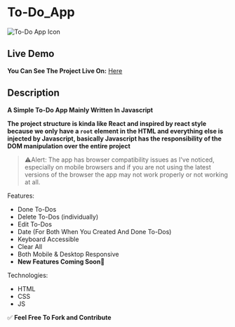 # To-Do_App

![To-Do App Icon](https://images.macrumors.com/t/4_JEO7M6R1byy4s1juWXpqZEXdM=/2250x/article-new/2021/04/microsoft-to-do-feature.jpg)

## Live Demo

**You Can See The Project Live On:**  [Here](https://amirhoseinhesami.github.io/To-Do_App/)

## Description

**A Simple To-Do App Mainly Written In Javascript**

**The project structure is kinda like React and inspired by react style because we only have a `root` element in the HTML and everything else is injected by Javascript, basically Javascript has the responsibility of the DOM manipulation over the entire project**

> ⚠Alert: The app has browser compatibility issues as I've noticed, especially on mobile browsers and if you are not using the latest versions of the browser the app may not work properly or not working at all.

Features:

-  Done To-Dos
-  Delete To-Dos (individually)
-  Edit To-Dos
-  Date (For Both When You Created And Done To-Dos)
-  Keyboard Accessible
-  Clear All
-  Both Mobile & Desktop Responsive
-  **New Features Coming Soon**🚀

Technologies:

-  HTML
-  CSS
-  JS

✅ **Feel Free To Fork and Contribute**
